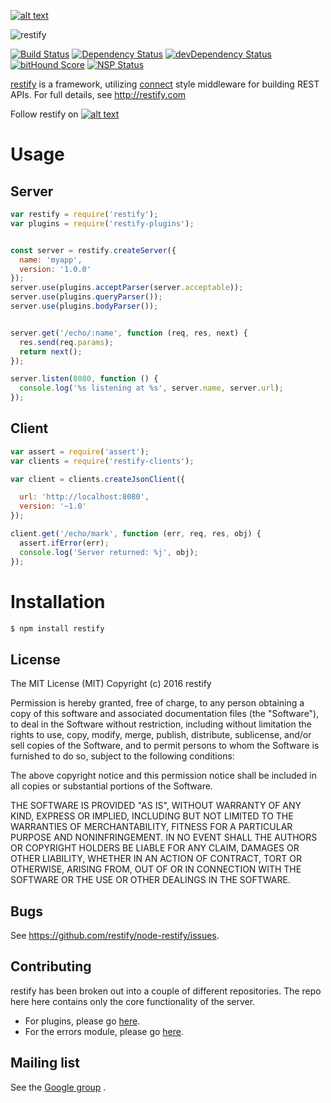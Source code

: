 <!-- Please don't remove this: Grab your social icons from https://github.com/carlsednaoui/gitsocial -->

<!-- display the social media buttons in your README -->

[![alt text][1.1]][1]


<!-- links to social media icons -->
<!-- no need to change these -->

<!-- icons with padding -->

[1.1]: http://i.imgur.com/tXSoThF.png (twitter icon with padding)

<!-- icons without padding -->

[1.2]: http://i.imgur.com/wWzX9uB.png (twitter icon without padding)


<!-- links to your social media accounts -->
<!-- update these accordingly -->

[1]: http://www.twitter.com/restifyjs

<!-- Please don't remove this: Grab your social icons from https://github.com/carlsednaoui/gitsocial -->

![restify](/../gh-images/logo/png/restify_logo_black_transp_288x288.png?raw=true "restify")

[![Build Status](https://travis-ci.org/restify/node-restify.svg)](https://travis-ci.org/restify/node-restify)
[![Dependency Status](https://david-dm.org/restify/node-restify.svg)](https://david-dm.org/restify/node-restify)
[![devDependency Status](https://david-dm.org/restify/node-restify/dev-status.svg)](https://david-dm.org/restify/node-restify#info=devDependencies)
[![bitHound Score](https://www.bithound.io/github/restify/node-restify/badges/score.svg)](https://www.bithound.io/github/restify/node-restify/master)
[![NSP Status](https://img.shields.io/badge/NSP%20status-no%20vulnerabilities-green.svg)](https://travis-ci.org/restify/node-restify)


[restify](http://restify.com) is a framework, utilizing
[connect](https://github.com/senchalabs/connect) style middleware for building
REST APIs.  For full details, see http://restify.com

Follow restify on [![alt text][1.2]][1]

# Usage

## Server
```javascript
var restify = require('restify');
var plugins = require('restify-plugins');


const server = restify.createServer({
  name: 'myapp',
  version: '1.0.0'
});
server.use(plugins.acceptParser(server.acceptable));
server.use(plugins.queryParser());
server.use(plugins.bodyParser());


server.get('/echo/:name', function (req, res, next) {
  res.send(req.params);
  return next();
});

server.listen(8080, function () {
  console.log('%s listening at %s', server.name, server.url);
});
```

## Client
```javascript
var assert = require('assert');
var clients = require('restify-clients');

var client = clients.createJsonClient({

  url: 'http://localhost:8080',
  version: '~1.0'
});

client.get('/echo/mark', function (err, req, res, obj) {
  assert.ifError(err);
  console.log('Server returned: %j', obj);
});
```

# Installation
```bash
$ npm install restify
```
## License

The MIT License (MIT)
Copyright (c) 2016 restify

Permission is hereby granted, free of charge, to any person obtaining a copy of
this software and associated documentation files (the "Software"), to deal in
the Software without restriction, including without limitation the rights to
use, copy, modify, merge, publish, distribute, sublicense, and/or sell copies of
the Software, and to permit persons to whom the Software is furnished to do so,
subject to the following conditions:

The above copyright notice and this permission notice shall be included in all
copies or substantial portions of the Software.

THE SOFTWARE IS PROVIDED "AS IS", WITHOUT WARRANTY OF ANY KIND, EXPRESS OR
IMPLIED, INCLUDING BUT NOT LIMITED TO THE WARRANTIES OF MERCHANTABILITY,
FITNESS FOR A PARTICULAR PURPOSE AND NONINFRINGEMENT. IN NO EVENT SHALL THE
AUTHORS OR COPYRIGHT HOLDERS BE LIABLE FOR ANY CLAIM, DAMAGES OR OTHER
LIABILITY, WHETHER IN AN ACTION OF CONTRACT, TORT OR OTHERWISE, ARISING FROM,
OUT OF OR IN CONNECTION WITH THE SOFTWARE OR THE USE OR OTHER DEALINGS IN THE
SOFTWARE.

## Bugs

See <https://github.com/restify/node-restify/issues>.

## Contributing

restify has been broken out into a couple of different repositories. The repo
here here contains only the core functionality of the server.

- For plugins, please go [here](https://github.com/restify/plugins).
- For the errors module, please go [here](https://github.com/restify/errors).


## Mailing list

See the
[Google group](https://groups.google.com/forum/?hl=en&fromgroups#!forum/restify)
.
